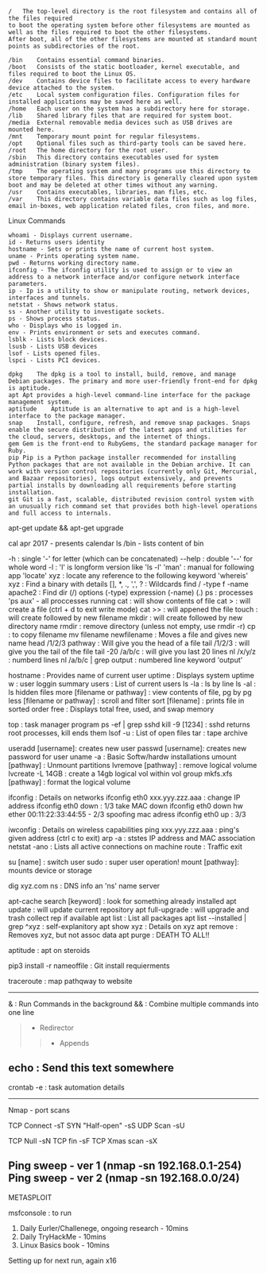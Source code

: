 

```
/	The top-level directory is the root filesystem and contains all of the files required 
to boot the operating system before other filesystems are mounted as well as the files required to boot the other filesystems. 
After boot, all of the other filesystems are mounted at standard mount points as subdirectories of the root.

/bin	Contains essential command binaries.
/boot	Consists of the static bootloader, kernel executable, and files required to boot the Linux OS.
/dev	Contains device files to facilitate access to every hardware device attached to the system.
/etc	Local system configuration files. Configuration files for installed applications may be saved here as well.
/home	Each user on the system has a subdirectory here for storage.
/lib	Shared library files that are required for system boot.
/media	External removable media devices such as USB drives are mounted here.
/mnt	Temporary mount point for regular filesystems.
/opt	Optional files such as third-party tools can be saved here.
/root	The home directory for the root user.
/sbin	This directory contains executables used for system administration (binary system files).
/tmp	The operating system and many programs use this directory to store temporary files. This directory is generally cleared upon system boot and may be deleted at other times without any warning.
/usr	Contains executables, libraries, man files, etc.
/var	This directory contains variable data files such as log files, email in-boxes, web application related files, cron files, and more.
```

Linux Commands
```
whoami - Displays current username.
id - Returns users identity
hostname - Sets or prints the name of current host system.
uname - Prints operating system name.
pwd - Returns working directory name.
ifconfig - The ifconfig utility is used to assign or to view an address to a network interface and/or configure network interface parameters.
ip - Ip is a utility to show or manipulate routing, network devices, interfaces and tunnels.
netstat - Shows network status.
ss - Another utility to investigate sockets.
ps - Shows process status.
who - Displays who is logged in.
env - Prints environment or sets and executes command.
lsblk - Lists block devices.
lsusb - Lists USB devices
lsof - Lists opened files.
lspci - Lists PCI devices.
```

```
dpkg	The dpkg is a tool to install, build, remove, and manage Debian packages. The primary and more user-friendly front-end for dpkg is aptitude.
apt	Apt provides a high-level command-line interface for the package management system.
aptitude	Aptitude is an alternative to apt and is a high-level interface to the package manager.
snap	Install, configure, refresh, and remove snap packages. Snaps enable the secure distribution of the latest apps and utilities for the cloud, servers, desktops, and the internet of things.
gem	Gem is the front-end to RubyGems, the standard package manager for Ruby.
pip	Pip is a Python package installer recommended for installing Python packages that are not available in the Debian archive. It can work with version control repositories (currently only Git, Mercurial, and Bazaar repositories), logs output extensively, and prevents partial installs by downloading all requirements before starting installation.
git	Git is a fast, scalable, distributed revision control system with an unusually rich command set that provides both high-level operations and full access to internals.
```
apt-get update && apt-get upgrade

cal apr 2017 - presents calendar
ls /bin - lists content of bin

-h : single '-' for letter (which can be concatenated)
--help : double '--' for whole word
-l : 'l' is longform version like 'ls -l'
'man' : manual for following app
'locate' xyz : locate any reference to the following keyword
'whereis' xyz : Find a binary with details
[], *, ., ',', ? : Wildcards
find / -type f -name apache2 : Find dir (/) options (-type) expression (-name) (.)
ps : processes 'ps aux' - all proccesses running
cat : will show contents of file
cat > : will create a file (ctrl + d to exit write mode)
cat >> : will appened the file
touch : will create followed by new filename
mkdir : will create followed by new directory name
rmdir : remove directory (unless not empty, use rmdir -r)
cp : to copy filename
mv filename newfilename : Moves a file and gives new name
head /1/2/3 pathway : Will give you the head of a file
tail /1/2/3 : will give you the tail of the file
tail -20 /a/b/c : will give you last 20 lines
nl /x/y/z : numberd lines
nl /a/b/c | grep output : numbered line keyword 'output'

hostname : Provides name of current user
uptime : Displays system uptime
w : user loggin summary
users : List of current users
ls -la : ls by line
ls -al : ls hidden files
more [filename or pathway] : view contents of file, pg by pg
less [filename or pathway] : scroll and filter
sort [filename] : prints file in sorted order
free : Displays total free, used, and swap memory

top :  task manager program
ps -ef | grep sshd
kill -9 [1234] : sshd returns root processes, kill ends them
lsof -u : List of open files
tar : tape archive

useradd [username]: creates new user
passwd [username]: creates new password for user
uname -a : Basic Softw/hardw installations
umount [pathway] : Unmount partitions
lvremove [pathway] : remove logical volume
lvcreate -L 14GB : create a 14gb logical vol within vol group
mkfs.xfs [pathway] : format the logical volume

ifconfig : Details on networks
ifconfig eth0 xxx.yyy.zzz.aaa : change IP address
ifconfig eth0 down : 1/3 take MAC down 
ifconfig eth0 down hw ether 00:11:22:33:44:55 - 2/3 spoofing mac adress
ifconfig eth0 up : 3/3

iwconfig : Details on wireless capabilities 
ping xxx.yyy.zzz.aaa : ping's given address (ctrl c to exit)
arp -a : ststes IP address and MAC association
netstat -ano : Lists all active connections on machine
route : Traffic exit

su [name] : switch user
sudo : super user operation!
mount [pathway]: mounts device or storage

dig xyz.com ns : DNS info an 'ns' name server

apt-cache search [keyword] : look for something already installed
apt update : will update current repository
apt full-upgrade : will upgrade and trash collect rep if available
apt list : List all packages
apt list --installed | grep ^xyz : self-explanitory
apt show xyz : Details on xyz
apt remove : Removes xyz, but not assoc data
apt purge : DEATH TO ALL!!

aptitude : apt on steroids

pip3 install -r nameoffile : Git install requierments

traceroute : map pathqway to website

---
& : Run Commands in the background
&& : Combine multiple commands into one line
> - Redirector
>> - Appends

echo : Send this text somewhere
---

crontab -e : task automation details

---
Nmap - port scans

TCP Connect -sT
SYN "Half-open" -sS
UDP Scan -sU

TCP Null -sN
TCP fin -sF
TCP Xmas scan -sX

Ping sweep - ver 1 (nmap -sn 192.168.0.1-254)
Ping sweep - ver 2 (nmap -sn 192.168.0.0/24)
---

METASPLOIT

msfconsole : to run

1. Daily Eurler/Challenege, ongoing research - 10mins
2. Daily TryHackMe - 10mins
3. Linux Basics book - 10mins

Setting up for next run, again x16


